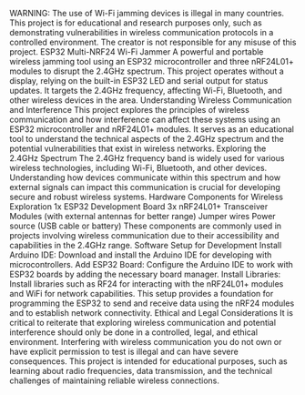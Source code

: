 WARNING: The use of Wi-Fi jamming devices is illegal in many countries. This project is for educational and research purposes only, such as demonstrating vulnerabilities in wireless communication protocols in a controlled environment. The creator is not responsible for any misuse of this project.
ESP32 Multi-NRF24 Wi-Fi Jammer
A powerful and portable wireless jamming tool using an ESP32 microcontroller and three nRF24L01+ modules to disrupt the 2.4GHz spectrum. This project operates without a display, relying on the built-in ESP32 LED and serial output for status updates. It targets the 2.4GHz frequency, affecting Wi-Fi, Bluetooth, and other wireless devices in the area.
Understanding Wireless Communication and Interference
This project explores the principles of wireless communication and how interference can affect these systems using an ESP32 microcontroller and nRF24L01+ modules. It serves as an educational tool to understand the technical aspects of the 2.4GHz spectrum and the potential vulnerabilities that exist in wireless networks.
Exploring the 2.4GHz Spectrum
The 2.4GHz frequency band is widely used for various wireless technologies, including Wi-Fi, Bluetooth, and other devices. Understanding how devices communicate within this spectrum and how external signals can impact this communication is crucial for developing secure and robust wireless systems.
Hardware Components for Wireless Exploration
1x ESP32 Development Board
3x nRF24L01+ Transceiver Modules (with external antennas for better range)
Jumper wires
Power source (USB cable or battery)
These components are commonly used in projects involving wireless communication due to their accessibility and capabilities in the 2.4GHz range.
Software Setup for Development
Install Arduino IDE: Download and install the Arduino IDE for developing with microcontrollers.
Add ESP32 Board: Configure the Arduino IDE to work with ESP32 boards by adding the necessary board manager.
Install Libraries: Install libraries such as RF24 for interacting with the nRF24L01+ modules and WiFi for network capabilities.
This setup provides a foundation for programming the ESP32 to send and receive data using the nRF24 modules and to establish network connectivity.
Ethical and Legal Considerations
It is critical to reiterate that exploring wireless communication and potential interference should only be done in a controlled, legal, and ethical environment. Interfering with wireless communication you do not own or have explicit permission to test is illegal and can have severe consequences. This project is intended for educational purposes, such as learning about radio frequencies, data transmission, and the technical challenges of maintaining reliable wireless connections.
